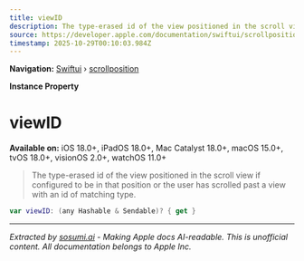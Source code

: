 ```yaml
---
title: viewID
description: The type-erased id of the view positioned in the scroll view if configured to be in that position or the user has scrolled past a view with an id of matching type.
source: https://developer.apple.com/documentation/swiftui/scrollposition/viewid
timestamp: 2025-10-29T00:10:03.984Z
---
```


**Navigation:** [Swiftui](/documentation/swiftui) › [scrollposition](/documentation/swiftui/scrollposition)

**Instance Property**

# viewID

**Available on:** iOS 18.0+, iPadOS 18.0+, Mac Catalyst 18.0+, macOS 15.0+, tvOS 18.0+, visionOS 2.0+, watchOS 11.0+

> The type-erased id of the view positioned in the scroll view if configured to be in that position or the user has scrolled past a view with an id of matching type.

```swift
var viewID: (any Hashable & Sendable)? { get }
```

---

*Extracted by [sosumi.ai](https://sosumi.ai) - Making Apple docs AI-readable.*
*This is unofficial content. All documentation belongs to Apple Inc.*
